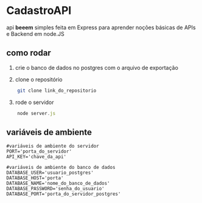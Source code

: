 # CadastroAPI

api **beeem** simples feita em Express para aprender noções básicas de APIs e Backend em node.JS

## como rodar

1. crie o banco de dados no postgres com o arquivo de exportação
   
2. clone o repositório
```bash
    git clone link_do_repositorio
```
   
3. rode o servidor
```javascript
    node server.js
```

## variáveis de ambiente
```dotenv
#variáveis de ambiente do servidor
PORT='porta_do_servidor'
API_KEY='chave_da_api'

#variáveis de ambiente do banco de dados
DATABASE_USER='usuario_postgres'
DATABASE_HOST='porta'
DATABASE_NAME='nome_do_banco_de_dados'
DATABASE_PASSWORD='senha_do_usuario'
DATABASE_PORT='porta_do_servidor_postgres'
```